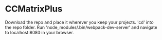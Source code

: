 # CCMatrixPlus
Download the repo and place it wherever you keep your projects.
'cd' into the repo folder. 
Run 'node_modules/.bin/webpack-dev-server' and navigate to localhost:8080 in your browser.
